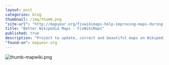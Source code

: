 ```yaml
---
layout: post
categories: blog
thumbnail: /img/thumb.png
"site-url": "http://mapyear.org/fixwikimaps-help-improving-maps-during-imy/"
title: "Better Wikipedia Maps - FixWikiMaps"
published: true
description: "Project to update, correct and beautiful maps on Wikipedia"
"found-on": mapyear.org
---
```


![thumb-mapwiki.png]({{site.baseurl}}/img/thumb-mapwiki.png)
